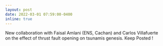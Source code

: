 ```yaml
---
layout: post
date: 2022-03-01 07:59:00-0400
inline: true
---
```


New collaboration with Faisal Amlani (ENS, Cachan) and Carlos Villafuerte on the effect of thrust fault opening on tsunamis genesis. Keep Posted !
